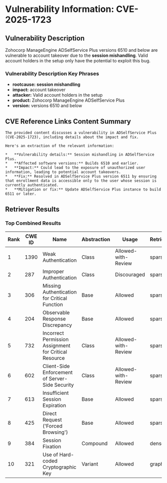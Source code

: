 # Vulnerability Information: CVE-2025-1723

## Vulnerability Description
Zohocorp ManageEngine ADSelfService Plus versions 6510 and below are vulnerable to account takeover due to the **session mishandling**. Valid account holders in the setup only have the potential to exploit this bug.

### Vulnerability Description Key Phrases
- **rootcause:** **session mishandling**
- **impact:** account takeover
- **attacker:** Valid account holders in the setup
- **product:** Zohocorp ManageEngine ADSelfService Plus
- **version:** versions 6510 and below

## CVE Reference Links Content Summary
```text
The provided content discusses a vulnerability in ADSelfService Plus (CVE-2025-1723), including details about the impact and fix.

Here's an extraction of the relevant information:

*   **Vulnerability details:** Session mishandling in ADSelfService Plus.
*   **Affected software versions:** Builds 6510 and earlier.
*   **Impact:** Could lead to the exposure of unauthorized user information, leading to potential account takeovers.
*   **Fix:** Resolved in ADSelfService Plus version 6511 by ensuring that enrollment data is accessible only to the user whose session is currently authenticated.
*   **Mitigation or fix:** Update ADSelfService Plus instance to build 6511 or later.

```

## Retriever Results

### Top Combined Results

| Rank | CWE ID | Name | Abstraction | Usage  | Retrievers | Individual Scores |
|------|--------|------|-------------|-------|------------|-------------------|
| 1 | 1390 | Weak Authentication | Class | Allowed-with-Review | sparse | 0.194 |
| 2 | 287 | Improper Authentication | Class | Discouraged | sparse | 0.190 |
| 3 | 306 | Missing Authentication for Critical Function | Base | Allowed | sparse | 0.184 |
| 4 | 204 | Observable Response Discrepancy | Base | Allowed | sparse | 0.184 |
| 5 | 732 | Incorrect Permission Assignment for Critical Resource | Class | Allowed-with-Review | sparse | 0.181 |
| 6 | 602 | Client-Side Enforcement of Server-Side Security | Class | Allowed-with-Review | sparse | 0.181 |
| 7 | 613 | Insufficient Session Expiration | Base | Allowed | sparse | 0.179 |
| 8 | 425 | Direct Request ('Forced Browsing') | Base | Allowed | sparse | 0.177 |
| 9 | 384 | Session Fixation | Compound | Allowed | dense | 0.562 |
| 10 | 321 | Use of Hard-coded Cryptographic Key | Variant | Allowed | graph | 0.002 |

